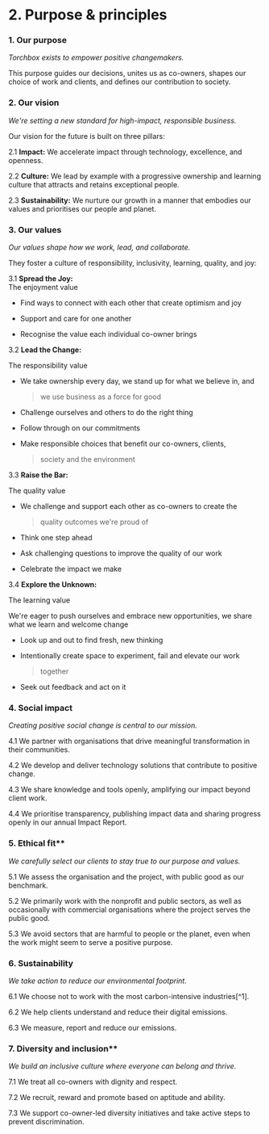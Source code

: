 # 2. Purpose & principles

### 1. Our purpose

*Torchbox exists to empower positive changemakers.*

This purpose guides our decisions, unites us as co-owners, shapes our
choice of work and clients, and defines our contribution to society.

### 2. Our vision

*We\'re setting a new standard for high-impact, responsible business.*

Our vision for the future is built on three pillars:

2.1 **Impact:** We accelerate impact through technology, excellence, and
openness.

2.2 **Culture:** We lead by example with a progressive ownership and
learning culture that attracts and retains exceptional people.

2.3 **Sustainability:** We nurture our growth in a manner that embodies
our values and prioritises our people and planet.

### 3. Our values

*Our values shape how we work, lead, and collaborate.*

They foster a culture of responsibility, inclusivity, learning, quality,
and joy:

3.1 **Spread the Joy:**\
The enjoyment value

-   Find ways to connect with each other that create optimism and joy

-   Support and care for one another

-   Recognise the value each individual co-owner brings

3.2 **Lead the Change:**

The responsibility value

-   We take ownership every day, we stand up for what we believe in, and
    > we use business as a force for good

-   Challenge ourselves and others to do the right thing

-   Follow through on our commitments

-   Make responsible choices that benefit our co-owners, clients,
    > society and the environment

3.3 **Raise the Bar:**

The quality value

-   We challenge and support each other as co-owners to create the
    > quality outcomes we're proud of

-   Think one step ahead

-   Ask challenging questions to improve the quality of our work

-   Celebrate the impact we make

3.4 **Explore the Unknown:**

The learning value

We're eager to push ourselves and embrace new opportunities, we share
what we learn and welcome change

-   Look up and out to find fresh, new thinking

-   Intentionally create space to experiment, fail and elevate our work
    > together

-   Seek out feedback and act on it

### 4. Social impact

*Creating positive social change is central to our mission.*

4.1 We partner with organisations that drive meaningful transformation
in their communities.

4.2 We develop and deliver technology solutions that contribute to
positive change.

4.3 We share knowledge and tools openly, amplifying our impact beyond
client work.

4.4 We prioritise transparency, publishing impact data and sharing
progress openly in our annual Impact Report.

### 5. Ethical fit**

*We carefully select our clients to stay true to our purpose and
values.*

5.1 We assess the organisation and the project, with public good as our
benchmark.

5.2 We primarily work with the nonprofit and public sectors, as well as
occasionally with commercial organisations where the project serves the
public good.

5.3 We avoid sectors that are harmful to people or the planet, even when
the work might seem to serve a positive purpose.

### 6. Sustainability

*We take action to reduce our environmental footprint.*

6.1 We choose not to work with the most carbon-intensive industries[^1].

6.2 We help clients understand and reduce their digital emissions.

6.3 We measure, report and reduce our emissions.

### 7. Diversity and inclusion**

*We build an inclusive culture where everyone can belong and thrive.*

7.1 We treat all co-owners with dignity and respect.

7.2 We recruit, reward and promote based on aptitude and ability.

7.3 We support co-owner-led diversity initiatives and take active steps
to prevent discrimination.
